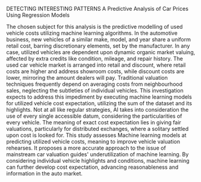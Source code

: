 DETECTING INTERESTING PATTERNS
A Predictive Analysis of Car Prices Using Regression Models



The chosen subject for this analysis is the predictive modelling of used vehicle costs utilizing machine learning algorithms. In the automotive business, new vehicles of a similar make, model, and year share a uniform retail cost, barring discretionary elements, set by the manufacturer. In any case, utilized vehicles are dependent upon dynamic organic market valuing, affected by extra credits like condition, mileage, and repair history.
The used car vehicle market is arranged into retail and discount, where retail costs are higher and address showroom costs, while discount costs are lower, mirroring the amount dealers will pay.
Traditional valuation techniques frequently depend on averaging costs from neighbourhood sales, neglecting the subtleties of individual vehicles. This investigation expects to address this impediment by executing machine learning models for utilized vehicle cost expectation, utilizing the sum of the dataset and its highlights. Not at all like regular strategies, AI takes into consideration the use of every single accessible datum, considering the particularities of every vehicle. The meaning of exact cost expectation lies in giving fair valuations, particularly for distributed exchanges, where a solitary settled upon cost is looked for.
This study assesses Machine learning models at predicting utilized vehicle costs, meaning to improve vehicle valuation rehearses. It proposes a more accurate approach to the issue of mainstream car valuation guides' underutilization of machine learning. By considering individual vehicle highlights and conditions, machine learning can further develop cost expectation, advancing reasonableness and information in the auto market.

